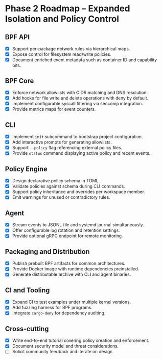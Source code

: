 # Phase 2 Roadmap – Expanded Isolation and Policy Control

## BPF API
- [x] Support per-package network rules via hierarchical maps.
- [x] Expose control for filesystem read/write policies.
 - [x] Document enriched event metadata such as container ID and capability bits.

## BPF Core
- [x] Enforce network allowlists with CIDR matching and DNS resolution.
- [x] Add hooks for file write and delete operations with deny by default.
- [x] Implement configurable syscall filtering via seccomp integration.
- [x] Provide metrics maps for event counters.

## CLI
- [x] Implement `init` subcommand to bootstrap project configuration.
- [x] Add interactive prompts for generating allowlists.
- [x] Support `--policy` flag referencing external policy files.
- [x] Provide `status` command displaying active policy and recent events.

## Policy Engine
- [x] Design declarative policy schema in TOML.
- [x] Validate policies against schema during CLI commands.
 - [x] Support policy inheritance and overrides per workspace member.
- [x] Emit warnings for unused or contradictory rules.

## Agent
 - [x] Stream events to JSONL file and systemd journal simultaneously.
- [x] Offer configurable log rotation and retention settings.
- [x] Provide optional gRPC endpoint for remote monitoring.

## Packaging and Distribution
- [x] Publish prebuilt BPF artifacts for common architectures.
- [x] Provide Docker image with runtime dependencies preinstalled.
- [x] Generate distributable archive with CLI and agent binaries.

## CI and Tooling
- [x] Expand CI to test examples under multiple kernel versions.
- [x] Add fuzzing harness for BPF programs.
- [x] Integrate `cargo-deny` for dependency auditing.

## Cross-cutting
- [x] Write end-to-end tutorial covering policy creation and enforcement.
- [x] Document security model and threat considerations.
- [ ] Solicit community feedback and iterate on design.
